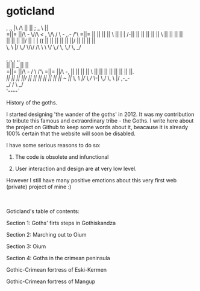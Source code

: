 goticland
=========

,  ,,                                    |\                             /\ 
  ||  ||                ;        _           \\                           ||  
 =||= ||/\\  _-_        \\/\/\  < \, \\/\\  / \\  _-_  ,._-_        /'\\ =||= 
  ||  || || || \\       || | |  /-|| || || || || || \\  ||         || ||  ||  
  ||  || || ||/         || | | (( || || || || || ||/    ||         || ||  ||  
  \\, \\ |/ \\,/        \\/\\/  \/\\ \\ \\  \\/  \\,/   \\,        \\,/   \\, 
        _/                                                                    
                                                                             
                                                    
   ,  ,,                              ,  ,,          
  ||  ||                  _          ||  ||          
 =||= ||/\\  _-_         / \\  /'\\ =||= ||/\\  _-_, 
  ||  || || || \\       || || || ||  ||  || || ||_.  
  ||  || || ||/         || || || ||  ||  || ||  ~ || 
  \\, \\ |/ \\,/        \\_-| \\,/   \\, \\ |/ ,-_-  
        _/               /  \              _/        
                        '----`                       


History of the goths.

I started designing 'the wander of the goths' in 2012. 
It was my contribution to tribute this famous and extraordinary tribe - the Goths.
I write here about the project on Github to keep some words about it, beacause it is 
already 100% certain that the website will soon be disabled.

I have some serious reasons to do so:

1) The code is obsolete and infunctional

2) User interaction and design are at very low level.

However I still have many positive emotions about this very first web (private) project of mine :)


<br><br>
Goticland's table of contents:

Section 1: Goths' firts steps in Gothiskandza

Section 2: Marching out to Oium

Section 3: Oium

Section 4: Goths in the crimean peninsula

Gothic-Crimean fortress of Eski-Kermen

Gothic-Crimean fortress of Mangup

